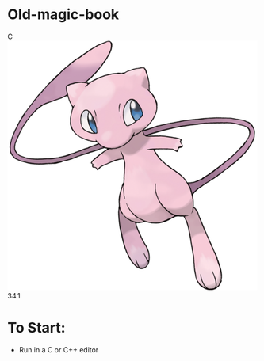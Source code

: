# Old-magic-book
C     ![Alt text](https://github.com/JoshuaBurt1/Old-magic-book/blob/main/600px-0151Mew.png)             34.1

# To Start: <br>
* Run in a C or C++ editor
